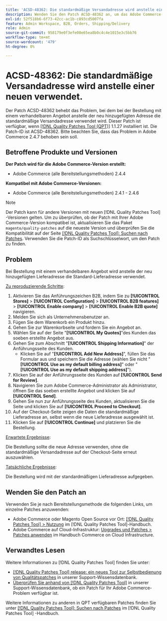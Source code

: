 ```yaml
---
title: 'ACSD-48362: Die standardmäßige Versandadresse wird anstelle einer neuen verwendet.'
description: Wenden Sie den Patch ACSD-48362 an, um das Adobe Commerce-Problem zu beheben, bei dem beim Platzieren einer Bestellung mit einem verhandelbaren Angebot die standardmäßige Versandadresse anstelle einer neuen verwendet wird.
exl-id: 52f518b6-6f73-42cc-ac1b-c893cd5007fa
feature: Admin Workspace, B2B, Orders, Shipping/Delivery
role: Admin
source-git-commit: 958179e0f3efe08e65ea8b0c4c4e1015e3c5bb76
workflow-type: tm+mt
source-wordcount: '479'
ht-degree: 0%

---
```


# ACSD-48362: Die standardmäßige Versandadresse wird anstelle einer neuen verwendet.

Der Patch ACSD-48362 behebt das Problem, bei dem bei der Bestellung mit einem verhandelbaren Angebot anstelle der neu hinzugefügten Adresse die standardmäßige Versandadresse verwendet wird. Dieser Patch ist verfügbar, wenn [[!DNL Quality Patches Tool (QPT)]](/help/announcements/adobe-commerce-announcements/magento-quality-patches-released-new-tool-to-self-serve-quality-patches.md) 1.1.27 installiert ist. Die Patch-ID ist ACSD-48362. Bitte beachten Sie, dass das Problem in Adobe Commerce 2.4.7 behoben sein soll.

## Betroffene Produkte und Versionen

**Der Patch wird für die Adobe Commerce-Version erstellt:**

* Adobe Commerce (alle Bereitstellungsmethoden) 2.4.4

**Kompatibel mit Adobe Commerce-Versionen:**

* Adobe Commerce (alle Bereitstellungsmethoden) 2.4.1 - 2.4.6

>[!NOTE]
>
>Der Patch kann für andere Versionen mit neuen [!DNL Quality Patches Tool] -Versionen gelten. Um zu überprüfen, ob der Patch mit Ihrer Adobe Commerce-Version kompatibel ist, aktualisieren Sie das Paket `magento/quality-patches` auf die neueste Version und überprüfen Sie die Kompatibilität auf der Seite [[!DNL Quality Patches Tool]: Suchen nach Patches](https://experienceleague.adobe.com/tools/commerce-quality-patches/index.html). Verwenden Sie die Patch-ID als Suchschlüsselwort, um den Patch zu finden.

## Problem

Bei Bestellung mit einem verhandelbaren Angebot wird anstelle der neu hinzugefügten Lieferadresse die Standard-Lieferadresse verwendet.

<u>Zu reproduzierende Schritte</u>:

1. Aktivieren Sie das Anführungszeichen B2B, indem Sie zu **[!UICONTROL Stores]** > **[!UICONTROL Configuration]** > **[!UICONTROL B2B features]** > **[!UICONTROL Enable company]** > **[!UICONTROL Enable B2B quote]** navigieren.
1. Melden Sie sich als Unternehmensbenutzer an.
1. Fügen Sie dem Warenkorb ein Produkt hinzu.
1. Gehen Sie zur Warenkorbseite und fordern Sie ein Angebot an.
1. Wählen Sie auf der Seite &quot;**[!UICONTROL My Quotes]**&quot;des Kunden das soeben erstellte Angebot aus.
1. Gehen Sie zum Abschnitt &quot;**[!UICONTROL Shipping Information]**&quot; der Anführungsseite des Kunden.
   * Klicken Sie auf &quot;**[!UICONTROL Add New Address]**&quot;, füllen Sie das Formular aus und speichern Sie die Adresse (wählen Sie nicht &quot;**[!UICONTROL Use as my default billing address]**&quot; oder &quot;**[!UICONTROL Use as my default shipping address]**&quot;).
1. Klicken Sie auf der Anführungsseite des Kunden auf **[!UICONTROL Send for Review]**.
1. Navigieren Sie zum Adobe Commerce-Administrator als Administrator, öffnen Sie das soeben erstellte Angebot und klicken Sie auf **[!UICONTROL Send]**.
1. Gehen Sie nun zur Anführungsseite des Kunden, aktualisieren Sie die Seite und klicken Sie auf **[!UICONTROL Proceed to Checkout]**.
1. Auf der Checkout-Seite zeigen die Daten die standardmäßige Lieferadresse an, selbst wenn die neue Lieferadresse ausgewählt ist.
1. Klicken Sie auf **[!UICONTROL Continue]** und platzieren Sie die Bestellung.

<u>Erwartete Ergebnisse</u>:

Die Bestellung sollte die neue Adresse verwenden, ohne die standardmäßige Versandadresse auf der Checkout-Seite erneut auszuwählen.

<u>Tatsächliche Ergebnisse</u>:

Die Bestellung wird mit der standardmäßigen Lieferadresse aufgegeben.

## Wenden Sie den Patch an

Verwenden Sie je nach Bereitstellungsmethode die folgenden Links, um einzelne Patches anzuwenden:

* Adobe Commerce oder Magento Open Source vor Ort: [[!DNL Quality Patches Tool] > Nutzung](https://experienceleague.adobe.com/docs/commerce-operations/tools/quality-patches-tool/usage.html) im [!DNL Quality Patches Tool]-Handbuch.
* Adobe Commerce auf Cloud-Infrastruktur: [Upgrades und Patches > Patches anwenden](https://experienceleague.adobe.com/docs/commerce-cloud-service/user-guide/develop/upgrade/apply-patches.html) im Handbuch Commerce on Cloud Infrastructure. 

## Verwandtes Lesen

Weitere Informationen zu [!DNL Quality Patches Tool] finden Sie unter:

* [[!DNL Quality Patches Tool] release: ein neues Tool zur Selbstbedienung von Qualitätspatches](/help/announcements/adobe-commerce-announcements/magento-quality-patches-released-new-tool-to-self-serve-quality-patches.md) in unserer Support-Wissensdatenbank.
* [Überprüfen Sie anhand von  [!DNL Quality Patches Tool]](/help/support-tools/patches-available-in-qpt-tool/check-patch-for-magento-issue-with-magento-quality-patches.md) in unserer Support-Wissensdatenbank, ob ein Patch für Ihr Adobe Commerce-Problem verfügbar ist.

Weitere Informationen zu anderen in QPT verfügbaren Patches finden Sie unter [[!DNL Quality Patches Tool]: Suchen nach Patches](https://experienceleague.adobe.com/tools/commerce-quality-patches/index.html) im [!DNL Quality Patches Tool] -Handbuch.
